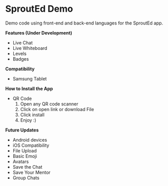 # SproutEd Demo
Demo code using front-end and back-end languages for the SproutEd app.

**Features (Under Development)**  
  - Live Chat
  - Live Whiteboard
  - Levels
  - Badges

**Compatibility**
  - Samsung Tablet

**How to Install the App**
  - QR Code
    1. Open any QR code scanner
    2. Click on open link or download File
    3. Click install
    4. Enjoy :)

**Future Updates**
  - Android devices
  - iOS Compatibility
  - File Upload
  - Basic Emoji
  - Avatars
  - Save the Chat
  - Save Your Mentor
  - Group Chats
